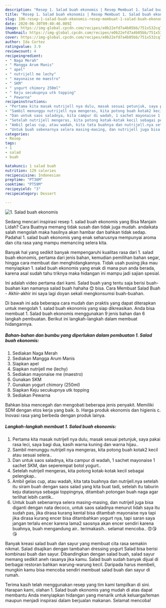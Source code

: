 ```yaml
---
description: "Resep 1. Salad buah ekonomis | Resep Membuat 1. Salad buah ekonomis Yang Lezat Sekali"
title: "Resep 1. Salad buah ekonomis | Resep Membuat 1. Salad buah ekonomis Yang Lezat Sekali"
slug: 196-resep-1-salad-buah-ekonomis-resep-membuat-1-salad-buah-ekonomis-yang-lezat-sekali
date: 2020-06-30T09:40:46.089Z
image: https://img-global.cpcdn.com/recipes/e0b22efd7a4b05bb/751x532cq70/1-salad-buah-ekonomis-foto-resep-utama.jpg
thumbnail: https://img-global.cpcdn.com/recipes/e0b22efd7a4b05bb/751x532cq70/1-salad-buah-ekonomis-foto-resep-utama.jpg
cover: https://img-global.cpcdn.com/recipes/e0b22efd7a4b05bb/751x532cq70/1-salad-buah-ekonomis-foto-resep-utama.jpg
author: Ida Cortez
ratingvalue: 3.9
reviewcount: 4
recipeingredient:
- " Naga Merah"
- " Mangga Arum Manis"
- " apel"
- " nutrijell me lechy"
- " mayonaise me maestro"
- " SKM"
- " yogurt chimory 250ml"
- " Keju secukupnya utk topping"
- " Pewarna"
recipeinstructions:
- "Pertama kita masak nutrijell nya dulu, masak sesuai petunjuk, saya pakai rasa leci, saya bagi dua, kasih warna kuning dan warna hijau.."
- "Sambil menunggu nutrijell nya mengeras, kita potong buah kotak2 kecil atau sesuai selera.."
- "Dan untuk saos saladnya, kita campur di wadah, 1 sachet mayonaise 1 sachet SKM, dan seperempat botol yogurt.."
- "Setelah nutrijell mengeras, kita potong kotak-kotak kecil sebagai pelengkap.."
- "Ambil gelas cup, atau wadah, kita tata buahnya dan nutrijell.nya setelah itu siram buah dengan saos salad yang kita buat tadi, setelah itu taburin keju diatasnya sebagai toppingnya, ditambah potongan buah naga agar terlihat lebih cantik.."
- "Untuk buah sebenarnya selera masing-masing, dan nutrijell juga bisa diganti dengan nata decoco, untuk saos saladnya menurut lidah saya itu sudah pas, jika dirasa kurang kental bisa ditambah mayonaise nya tapi jika dirasa kurang encer bisa ditambahkan yogurt nya, tapi saran saya jangan terlalu encer karena lama2 saosnya akan encer sendiri karena buahnya, buah mengandung air.. terimakasih.. selamat mencoba.. 😍😘😘"
categories:
- Resep
tags:
- 1
- salad
- buah

katakunci: 1 salad buah 
nutrition: 129 calories
recipecuisine: Indonesian
preptime: "PT36M"
cooktime: "PT59M"
recipeyield: "3"
recipecategory: Dessert

---
```



![1. Salad buah ekonomis](https://img-global.cpcdn.com/recipes/e0b22efd7a4b05bb/751x532cq70/1-salad-buah-ekonomis-foto-resep-utama.jpg)

Sedang mencari inspirasi resep 1. salad buah ekonomis yang Bisa Manjain Lidah? Cara Buatnya memang tidak susah dan tidak juga mudah. andaikata salah mengolah maka hasilnya akan hambar dan bahkan tidak sedap. Padahal 1. salad buah ekonomis yang enak seharusnya mempunyai aroma dan cita rasa yang mampu memancing selera kita.

Banyak hal yang sedikit banyak mempengaruhi kualitas rasa dari 1. salad buah ekonomis, pertama dari jenis bahan, kemudian pemilihan bahan segar, hingga cara membuat dan menghidangkannya. Tidak usah pusing jika mau menyiapkan 1. salad buah ekonomis yang enak di mana pun anda berada, karena asal sudah tahu triknya maka hidangan ini mampu jadi sajian spesial.

Ini adalah video pertama dari kami. Salad buah yang tentu saja berisi buah-buahan kan namanya salad buah hahaha 😊 bisa. Cara Membuat Salad Buah - Akhir-akhir ini saya lagi doyan sekali mengkonsumsi buah-buahan.


Di bawah ini ada beberapa cara mudah dan praktis yang dapat diterapkan untuk mengolah 1. salad buah ekonomis yang siap dikreasikan. Anda bisa membuat 1. Salad buah ekonomis menggunakan 9 jenis bahan dan 6 langkah pembuatan. Berikut ini langkah-langkah dalam membuat hidangannya.

<!--inarticleads1-->

##### Bahan-bahan dan bumbu yang diperlukan dalam pembuatan 1. Salad buah ekonomis:

1. Sediakan  Naga Merah
1. Sediakan  Mangga Arum Manis
1. Siapkan  apel
1. Siapkan  nutrijell me (lechy)
1. Sediakan  mayonaise me (maestro)
1. Gunakan  SKM
1. Gunakan  yogurt chimory (250ml)
1. Siapkan  Keju secukupnya utk topping
1. Sediakan  Pewarna


Bahkan bisa mencegah dan mengobati beberapa jenis penyakit. Memiliki SDM dengan etos kerja yang baik. b. Harga produk ekonomis dan higienis c. Inovasi rasa yang berbeda dengan produk lainya. 

<!--inarticleads2-->

##### Langkah-langkah membuat 1. Salad buah ekonomis:

1. Pertama kita masak nutrijell nya dulu, masak sesuai petunjuk, saya pakai rasa leci, saya bagi dua, kasih warna kuning dan warna hijau..
1. Sambil menunggu nutrijell nya mengeras, kita potong buah kotak2 kecil atau sesuai selera..
1. Dan untuk saos saladnya, kita campur di wadah, 1 sachet mayonaise 1 sachet SKM, dan seperempat botol yogurt..
1. Setelah nutrijell mengeras, kita potong kotak-kotak kecil sebagai pelengkap..
1. Ambil gelas cup, atau wadah, kita tata buahnya dan nutrijell.nya setelah itu siram buah dengan saos salad yang kita buat tadi, setelah itu taburin keju diatasnya sebagai toppingnya, ditambah potongan buah naga agar terlihat lebih cantik..
1. Untuk buah sebenarnya selera masing-masing, dan nutrijell juga bisa diganti dengan nata decoco, untuk saos saladnya menurut lidah saya itu sudah pas, jika dirasa kurang kental bisa ditambah mayonaise nya tapi jika dirasa kurang encer bisa ditambahkan yogurt nya, tapi saran saya jangan terlalu encer karena lama2 saosnya akan encer sendiri karena buahnya, buah mengandung air.. terimakasih.. selamat mencoba.. 😍😘😘


Banyak kreasi salad buah dan sayur yang membuat cita rasa semakin nikmat. Salad disajikan dengan tambahan dressing yogurt Salad bisa berisi kombinasi buah dan sayur. Dibandingkan dengan salad buah, salad sayur memang sedikit aneh rasanya jika kamu. Salad buah sudah banyak dijual di berbagai restoran bahkan warung-warung kecil. Daripada harus membeli, mungkin kamu bisa mencoba sendiri membuat salad buah dan sayur di rumah. 

Terima kasih telah menggunakan resep yang tim kami tampilkan di sini. Harapan kami, olahan 1. Salad buah ekonomis yang mudah di atas dapat membantu Anda menyiapkan hidangan yang menarik untuk keluarga/teman maupun menjadi inspirasi dalam berjualan makanan. Selamat mencoba!
